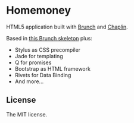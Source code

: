 # Homemoney

HTML5 application built with
[Brunch](http://brunch.io) and [Chaplin](http://chaplinjs.org).

Based in [this Brunch skeleton](https://github.com/paulmillr/brunch-with-chaplin) plus:

* Stylus as CSS precompiler
* Jade for templating
* Q for promises
* Bootstrap as HTML framework
* Rivets for Data Binding
* And more...

## License
The MIT license.